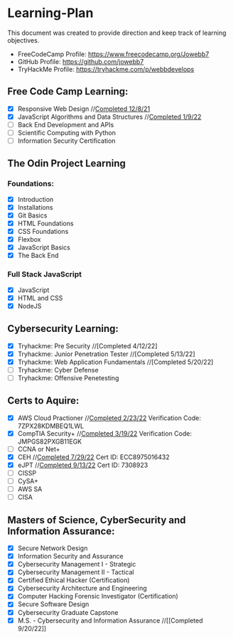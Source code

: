 # Learning-Plan

This document was created to provide direction and keep track of learning objectives.

- FreeCodeCamp Profile: https://www.freecodecamp.org/Jowebb7
- GitHub Profile: https://github.com/jowebb7
- TryHackMe Profile: https://tryhackme.com/p/webbdevelops

## Free Code Camp Learning:

- [x] Responsive Web Design //[Completed 12/8/21](https://bit.ly/3JU72Bs)
- [x] JavaScript Algorithms and Data Structures //[Completed 1/9/22](bit.ly/3HNXPZB)
- [ ] Back End Development and APIs
- [ ] Scientific Computing with Python
- [ ] Information Security Certification

## The Odin Project Learning

### Foundations:

- [x] Introduction
- [x] Installations
- [x] Git Basics
- [x] HTML Foundations
- [x] CSS Foundations
- [x] Flexbox
- [x] JavaScript Basics
- [x] The Back End

### Full Stack JavaScript

- [x] JavaScript
- [x] HTML and CSS
- [x] NodeJS

## Cybersecurity Learning:

- [x] Tryhackme: Pre Security //[Completed 4/12/22]
- [x] Tryhackme: Junior Penetration Tester //[Completed 5/13/22]
- [x] Tryhackme: Web Application Fundamentals //[Completed 5/20/22]
- [ ] Tryhackme: Cyber Defense
- [ ] Tryhackme: Offensive Penetesting

## Certs to Aquire:

- [x] AWS Cloud Practioner //[Completed 2/23/22](https://aw.certmetrics.com/amazon/public/verification.aspx) Verification Code: 7ZPX28KDMBEQ1LWL
- [x] CompTIA Security+ //[Completed 3/19/22](https://www.certmetrics.com/comptia/public/verification.aspx/) Verification Code: JMPGS82PXGB11EGK
- [ ] CCNA or Net+
- [x] CEH //[Completed 7/29/22](https://aspen.eccouncil.org/VerifyBadge?type=certification&a=qokROL1Afz1t5r6J76w8GiFPbNeuX4hdoR619NqXaIg=) Cert ID: ECC8975016432
- [x] eJPT //[Completed 9/13/22](https://www.elearnsecurity.com/certification/verify/) Cert ID: 7308923
- [ ] CISSP
- [ ] CySA+
- [ ] AWS SA
- [ ] CISA

## Masters of Science, CyberSecurity and Information Assurance:

- [x] Secure Network Design
- [x] Information Security and Assurance
- [x] Cybersecurity Management I - Strategic
- [x] Cybersecurity Management II - Tactical
- [x] Certified Ethical Hacker (Certification)
- [x] Cybersecurity Architecture and Engineering
- [x] Computer Hacking Forensic Investigator (Certification)
- [x] Secure Software Design
- [x] Cybersecurity Graduate Capstone
- [x] M.S. - Cybersecurity and Information Assurance //[[Completed 9/20/22]]
